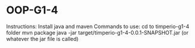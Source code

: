 # OOP-G1-4

Instructions:
Install java and maven
Commands to use:
cd to timperio-g1-4 folder
mvn package
java -jar target/timperio-g1-4-0.0.1-SNAPSHOT.jar (or whatever the jar file is called)